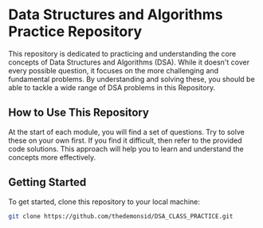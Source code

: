 # Data Structures and Algorithms Practice Repository

This repository is dedicated to practicing and understanding the core concepts of Data Structures and Algorithms (DSA). While it doesn't cover every possible question, it focuses on the more challenging and fundamental problems. By understanding and solving these, you should be able to tackle a wide range of DSA problems in this Repository.

## How to Use This Repository

At the start of each module, you will find a set of questions. Try to solve these on your own first. If you find it difficult, then refer to the provided code solutions. This approach will help you to learn and understand the concepts more effectively.

## Getting Started

To get started, clone this repository to your local machine:

```bash
git clone https://github.com/thedemonsid/DSA_CLASS_PRACTICE.git